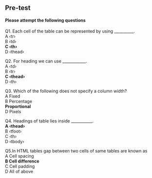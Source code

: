 ## Pre-test
#### Please attempt the following questions

Q1. Each cell of the table can be represented by using __________.<br>
A  ‹tr›<br>
B  ‹td›<br>
<b>C ‹th›<br></b>
D  ‹thead›<br>

Q2. For heading we can use ____________.<br>
A  ‹td›<br>
B  ‹tr›<br>
<b>C ‹thead›<br></b>
D  ‹th›<br>

Q3. Which of the following does not specify a column width?<br>
A  Fixed<br>
B  Percentage<br>
<b>Proportional<br></b>
D  Pixels<br>

Q4. Headings of table lies inside ___________.<br>
<b>A  ‹thead›<br></b>
B  ‹tfoot›<br>
C  ‹th›<br>
D  ‹tbody›<br>

Q5.In HTML tables gap between two cells of same tables are known as<br>
A  Cell spacing<br>
<b>B  Cell difference<br></b>
C  Cell padding<br>
D  All of above<br>
